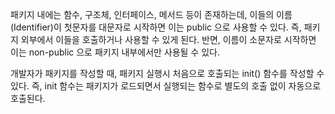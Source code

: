 패키지 내에는 함수, 구조체, 인터페이스, 메서드 등이 존재하는데, 이들의 이름(Identifier)이 첫문자를 대문자로 시작하면 이는 public 으로 사용할 수 있다. 즉, 패키지 외부에서 이들을 호출하거나 사용할 수 있게 된다. 반면, 이름이 소문자로 시작하면 이는 non-public 으로 패키지 내부에서만 사용될 수 있다.

개발자가 패키지를 작성할 때, 패키지 실행시 처음으로 호출되는 init() 함수를 작성할 수 있다. 즉, init 함수는 패키지가 로드되면서 실행되는 함수로 별도의 호출 없이 자동으로 호출된다.